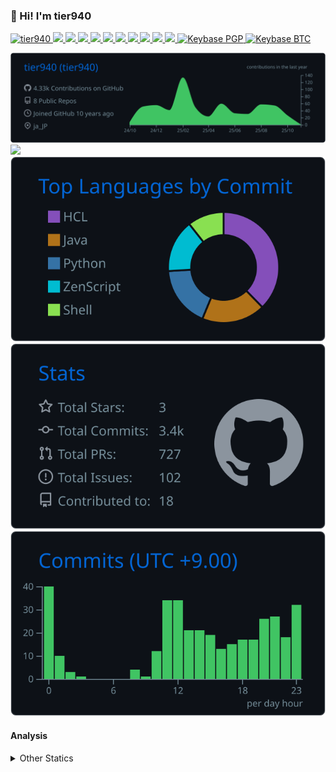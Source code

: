 ### 👋 Hi! I'm tier940

<p align="left"> 
  <a href="https://github.com/tier940/tier940/">
    <img src="https://komarev.com/ghpvc/?username=tier940" alt="tier940" />
  </a>
  <a href="http://twitter.com/tier940">
    <img height="20" src="https://img.shields.io/twitter/follow/tier940?label=Twitter&logo=twitter&style=flat" />
  </a>
  <a href="https://github.com/tier940">
    <img height="20" src="https://img.shields.io/github/followers/tier940?label=follow&logo=github&style=flat" />
  </a>
  <a href="https://www.reddit.com/user/tier940">
    <img height="20" src="https://img.shields.io/reddit/user-karma/combined/tier940?label=Reddit&logo=reddit&style=flat" />
  </a>
  <a href="https://stackoverflow.com/users/17317833/tier940">
    <img height="20" src="https://img.shields.io/stackexchange/stackoverflow/r/17317833?label=StackOverflow&logo=stack-overflow&style=flat" />
  </a>
  <a href="https://zenn.dev/tier940">
    <img height="20" src="https://zenn.badge.nikaera.com/s/tier940/likes" />
  </a>
  <a href="https://zenn.dev/tier940">
    <img height="20" src="https://zenn.badge.nikaera.com/s/tier940/followers" />
  </a>
  <a href="https://zenn.dev/tier940">
    <img height="20" src="https://zenn.badge.nikaera.com/s/tier940/articles" />
  </a>
  <a href="http://qiita.com/tier940">
    <img height="20" src="https://qiita-badge.apiapi.app/s/tier940/posts.svg" />
  </a>
  <a href="http://qiita.com/tier940">
    <img height="20" src="https://qiita-badge.apiapi.app/s/tier940/contributions.svg" />
  </a>
  <a href="https://github.com/tier940/tier940/">
    <img height="20" src="https://github.com/tier940/tier940/actions/workflows/main.yml/badge.svg" />
  </a>
  <a href="https://keybase.io/tier940">
    <img alt="Keybase PGP" src="https://img.shields.io/keybase/pgp/tier940">
  </a>
  <a href="https://keybase.io/tier940">
    <img alt="Keybase BTC" src="https://img.shields.io/keybase/btc/tier940">
  </a>
</p>

[![](https://raw.githubusercontent.com/tier940/tier940/main/profile-summary-card-output/github_dark/0-profile-details.svg)](https://github.com/vn7n24fzkq/github-profile-summary-cards)
[![](https://raw.githubusercontent.com/tier940/tier940/main/profile-summary-card-output/github_dark/1-repos-per-language.svg)](https://github.com/vn7n24fzkq/github-profile-summary-cards) [![](https://raw.githubusercontent.com/tier940/tier940/main/profile-summary-card-output/github_dark/2-most-commit-language.svg)](https://github.com/vn7n24fzkq/github-profile-summary-cards)
[![](https://raw.githubusercontent.com/tier940/tier940/main/profile-summary-card-output/github_dark/3-stats.svg)](https://github.com/vn7n24fzkq/github-profile-summary-cards) [![](https://raw.githubusercontent.com/tier940/tier940/main/profile-summary-card-output/github_dark/4-productive-time.svg)](https://github.com/vn7n24fzkq/github-profile-summary-cards)


#### Analysis
<!-- <img height="150" src="https://github.com/tier940/tier940/blob/master/images/stat.svg" alt="Alternative Text"/> -->

<details>
  <summary>Other Statics</summary>
  <!--START_SECTION:waka-->
![Code Time](http://img.shields.io/badge/Code%20Time-6%2C513%20hrs%2025%20mins-blue)

**🐱 My GitHub Data** 

> 📦 84.7 kB Used in GitHub's Storage 
 > 
> 💼 Opted to Hire
 > 
> 📜 14 Public Repositories 
 > 
> 🔑 9 Private Repositories 
 > 
**I'm an Early 🐤** 

```text
🌞 Morning                2784 commits        ████░░░░░░░░░░░░░░░░░░░░░   16.98 % 
🌆 Daytime                5905 commits        █████████░░░░░░░░░░░░░░░░   36.01 % 
🌃 Evening                5953 commits        █████████░░░░░░░░░░░░░░░░   36.30 % 
🌙 Night                  1757 commits        ███░░░░░░░░░░░░░░░░░░░░░░   10.71 % 
```
📅 **I'm Most Productive on Saturday** 

```text
Monday                   1799 commits        ███░░░░░░░░░░░░░░░░░░░░░░   10.97 % 
Tuesday                  2506 commits        ████░░░░░░░░░░░░░░░░░░░░░   15.28 % 
Wednesday                1936 commits        ███░░░░░░░░░░░░░░░░░░░░░░   11.81 % 
Thursday                 1659 commits        ███░░░░░░░░░░░░░░░░░░░░░░   10.12 % 
Friday                   2401 commits        ████░░░░░░░░░░░░░░░░░░░░░   14.64 % 
Saturday                 3152 commits        █████░░░░░░░░░░░░░░░░░░░░   19.22 % 
Sunday                   2946 commits        ████░░░░░░░░░░░░░░░░░░░░░   17.96 % 
```


📊 **This Week I Spent My Time On** 

```text
🕑︎ Time Zone: Asia/Tokyo

💬 Programming Languages: 
Other                    23 hrs 12 mins      ███████████████████░░░░░░   75.81 % 
Markdown                 2 hrs 38 mins       ██░░░░░░░░░░░░░░░░░░░░░░░   08.65 % 
Groovy                   2 hrs 33 mins       ██░░░░░░░░░░░░░░░░░░░░░░░   08.34 % 
YAML                     42 mins             █░░░░░░░░░░░░░░░░░░░░░░░░   02.34 % 
ZenScript                28 mins             ░░░░░░░░░░░░░░░░░░░░░░░░░   01.55 % 

🔥 Editors: 
Chrome                   24 hrs 19 mins      ████████████████████░░░░░   79.50 % 
VS Code                  4 hrs 36 mins       ████░░░░░░░░░░░░░░░░░░░░░   15.06 % 
IntelliJ IDEA            1 hr 38 mins        █░░░░░░░░░░░░░░░░░░░░░░░░   05.35 % 
Edge                     1 min               ░░░░░░░░░░░░░░░░░░░░░░░░░   00.09 % 

💻 Operating System: 
Windows                  28 hrs 29 mins      ███████████████████████░░   93.10 % 
Linux                    2 hrs 6 mins        ██░░░░░░░░░░░░░░░░░░░░░░░   06.90 % 
```

**I Mostly Code in Java** 

```text
Java                     10 repos            █████████░░░░░░░░░░░░░░░░   35.71 % 
Shell                    3 repos             ███░░░░░░░░░░░░░░░░░░░░░░   10.71 % 
HCL                      3 repos             ███░░░░░░░░░░░░░░░░░░░░░░   10.71 % 
Python                   2 repos             ██░░░░░░░░░░░░░░░░░░░░░░░   07.14 % 
JavaScript               1 repo              █░░░░░░░░░░░░░░░░░░░░░░░░   03.57 % 
```



**Timeline**

![Lines of Code chart](https://raw.githubusercontent.com/tier940/tier940/main/assets/bar_graph.png)


 Last Updated on 13/10/2025 01:06:42 UTC
<!--END_SECTION:waka-->
</details>
